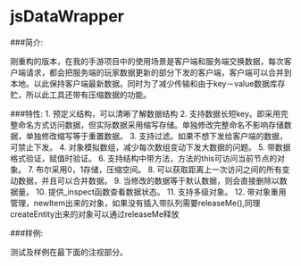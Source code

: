 jsDataWrapper
=============

###简介:

刚重构的版本，在我的手游项目中的使用场景是客户端和服务端交换数据，每次客户端请求，都会把服务端的玩家数据更新的部分下发的客户端，客户端可以合并到本地。以此保持客户端最新数据。同时为了减少传输和由于key－value数据库存贮，所以此工具还带有压缩数据的功能。

###特性:
    1. 预定义结构，可以清晰了解数据结构
    2. 支持数据长短key。即采用完整命名方式访问数据，但实际数据采用缩写存储。单独修改完整命名不影响存储数据，单独修改缩写等于重置数据。
    3. 支持过滤。如果不想下发给客户端的数据，可禁止下发。
    4. 对象模拟数组，减少每次数组变动下发大数据的问题。
    5. 带数据格式验证，赋值时验证。
    6. 支持结构中带方法，方法的this可访问当前节点的对象。
    7. 布尔采用0，1存储，压缩空间。
    8. 可以获取距离上一次访问之间的所有变动数据，并且可以合并数据。
    9. 当修改的数据等于默认数据，则会直接删除以数据量。
    10. 提供_inspect函数查看数据状态。
    11. 支持多级对象。
    12. 带对象重用管理，newItem出来的对象，如果没有插入带队列需要releaseMe(),同理createEntity出来的对象可以通过releaseMe释放

###样例:

测试及样例在最下面的注视部分。
